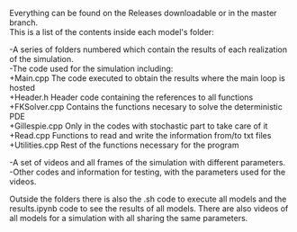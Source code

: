 Everything can be found on the Releases downloadable or in the master branch.  
This is a list of the contents inside each model's folder: 

  -A series of folders numbered which contain the results of each realization of the simulation.  
  -The code used for the simulation including:  
       +Main.cpp The code executed to obtain the results where the main loop is hosted  
       +Header.h Header code containing the references to all functions  
       +FKSolver.cpp Contains the functions necesary to solve the deterministic PDE  
       +Gillespie.cpp Only in the codes with stochastic part to take care of it   
       +Read.cpp Functions to read and write the information from/to txt files   
       +Utilities.cpp Rest of the functions necessary for the program
  
  -A set of videos and all frames of the simulation with different parameters.  
  -Other codes and information for testing, with the parameters used for the videos.

Outside the folders there is also the .sh code to execute all models and the results.ipynb code to see the results of all models.
There are also videos of all models for a simulation with all sharing the same parameters.
